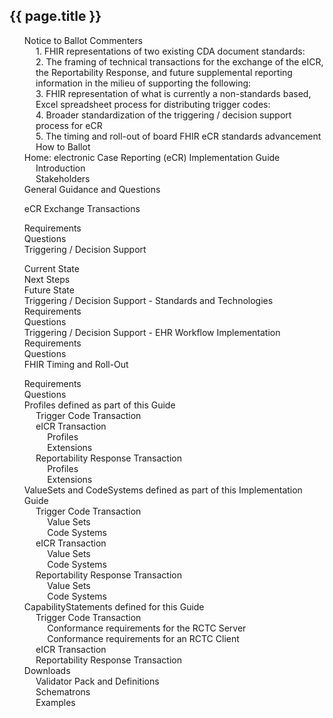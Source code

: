 ## {{ page.title }}

<ul id="toc">


  <li><a href="balloters.html#notice-to-ballot-commenters" id="markdown-toc-notice-to-ballot-commenters">Notice to Ballot Commenters</a>    <ul>
      <li><a href="balloters.html#fhir-representations-of-two-existing-cda-document-standards" id="markdown-toc-fhir-representations-of-two-existing-cda-document-standards">1.  FHIR representations of two existing CDA document standards:</a></li>
      <li><a href="balloters.html#the-framing-of-technical-transactions-for-the-exchange-of-the-eicr-the-reportability-response-and-future-supplemental-reporting-information-in-the-milieu-of-supporting-the-following" id="markdown-toc-the-framing-of-technical-transactions-for-the-exchange-of-the-eicr-the-reportability-response-and-future-supplemental-reporting-information-in-the-milieu-of-supporting-the-following">2.  The framing of technical transactions for the exchange of the eICR, the Reportability Response, and future supplemental reporting information in the milieu of supporting the following:</a></li>
      <li><a href="balloters.html#fhir-representation-of-what-is-currently-a-non-standards-based-excel-spreadsheet-process-for-distributing-trigger-codes" id="markdown-toc-fhir-representation-of-what-is-currently-a-non-standards-based-excel-spreadsheet-process-for-distributing-trigger-codes">3.  FHIR representation of what is currently a non-standards based, Excel spreadsheet process for distributing trigger codes:</a></li>
      <li><a href="balloters.html#broader-standardization-of-the-triggering--decision-support-process-for-ecr" id="markdown-toc-broader-standardization-of-the-triggering--decision-support-process-for-ecr">4.  Broader standardization of the triggering / decision support process for eCR</a></li>
      <li><a href="balloters.html#the-timing-and-roll-out-of-board-fhir-ecr-standards-advancement" id="markdown-toc-the-timing-and-roll-out-of-board-fhir-ecr-standards-advancement">5.  The timing and roll-out of board FHIR eCR standards advancement</a></li>
      <li><a href="balloters.html#how-to-ballot" id="markdown-toc-how-to-ballot">How to Ballot</a></li>
    </ul>
  </li>

  <li><a href="index.html#electronic-case-reporting-ecr-implementation-guide" id="markdown-toc-electronic-case-reporting-ecr-implementation-guide">Home: electronic Case Reporting (eCR) Implementation Guide</a>    <ul>
    <li><a href="index.html#introduction" id="markdown-toc-introduction">Introduction</a></li>
    <li><a href="index.html#stakeholders" id="markdown-toc-stakeholders">Stakeholders</a></li>
  </ul>
</li>
 <!--start guidance -->

<li>General Guidance and Questions</li>

<ul id="toc">

  <li><a href="ecr-exchange.html#ecr-exchange-transactions" id="markdown-toc-ecr-exchange-transactions">eCR Exchange Transactions</a></li>
  <ul>
  <li><a href="ecr-exchange.html#requirements" id="markdown-toc-requirements">Requirements</a></li>
  <li><a href="ecr-exchange.html#questions" id="markdown-toc-questions">Questions</a></li>
  </ul>

  <li><a href="triggering.html#triggering--decision-support" id="markdown-toc-triggering--decision-support">Triggering / Decision Support</a></li>
  <ul>
  <li><a href="triggering.html#current-state" id="markdown-toc-current-state">Current State</a></li>
  <li><a href="triggering.html#next-steps" id="markdown-toc-next-steps">Next Steps</a></li>
  <li><a href="triggering.html#future-state" id="markdown-toc-future-state">Future State</a></li>
  <li><a href="triggering.html#triggering--decision-support---standards-and-technologies" id="markdown-toc-triggering--decision-support---standards-and-technologies">Triggering / Decision Support - Standards and Technologies</a></li>
  <li><a href="triggering.html#requirements" id="markdown-toc-requirements">Requirements</a></li>
  <li><a href="triggering.html#questions" id="markdown-toc-questions">Questions</a></li>
  <li><a href="triggering.html#triggering--decision-support---ehr-workflow-implementation" id="markdown-toc-triggering--decision-support---ehr-workflow-implementation">Triggering / Decision Support - EHR Workflow Implementation</a></li>
  <li><a href="triggering.html#requirements-1" id="markdown-toc-requirements-1">Requirements</a></li>
  <li><a href="triggering.html#questions-1" id="markdown-toc-questions-1">Questions</a></li>
  </ul>

  <li><a href="fhir-timing.html#fhir-timing-and-roll-out" id="markdown-toc-fhir-timing-and-roll-out">FHIR Timing and Roll-Out</a></li>
  <ul>

  <li><a href="fhir-timing.html#requirements" id="markdown-toc-requirements">Requirements</a></li>
  <li><a href="fhir-timing.html#questions" id="markdown-toc-questions">Questions</a></li>
  </ul>

</ul>

<!-- end guidance -->


  <li><a href="profiles.html#profiles-defined-as-part-of-this-guide" id="markdown-toc-profiles-defined-as-part-of-this-guide">Profiles defined as part of this Guide</a>    <ul>
      <li><a href="profiles.html#trigger-code-transaction" id="markdown-toc-trigger-code-transaction">Trigger Code Transaction</a></li>
      <li><a href="profiles.html#eicr-transaction" id="markdown-toc-eicr-transaction">eICR Transaction</a>        <ul>
          <li><a href="profiles.html#profiles" id="markdown-toc-profiles">Profiles</a></li>
          <li><a href="profiles.html#extensions" id="markdown-toc-extensions">Extensions</a></li>
        </ul>
      </li>
      <li><a href="profiles.html#reportability-response-transaction" id="markdown-toc-reportability-response-transaction">Reportability Response Transaction</a>        <ul>
          <li><a href="profiles.html#profiles-1" id="markdown-toc-profiles-1">Profiles</a></li>
          <li><a href="profiles.html#extensions-1" id="markdown-toc-extensions-1">Extensions</a></li>
        </ul>
      </li>
    </ul>
  </li>

  <li><a href="terminology.html#valuesets-and-codesystems-defined-as-part-of-this-implementation-guide" id="markdown-toc-valuesets-and-codesystems-defined-as-part-of-this-implementation-guide">ValueSets and CodeSystems defined as part of this Implementation Guide</a>    <ul>
      <li><a href="terminology.html#trigger-code-transaction" id="markdown-toc-trigger-code-transaction">Trigger Code Transaction</a>        <ul>
          <li><a href="terminology.html#value-sets" id="markdown-toc-value-sets">Value Sets</a></li>
          <li><a href="terminology.html#code-systems" id="markdown-toc-code-systems">Code Systems</a></li>
        </ul>
      </li>
      <li><a href="terminology.html#eicr-transaction" id="markdown-toc-eicr-transaction">eICR Transaction</a>        <ul>
          <li><a href="terminology.html#value-sets-1" id="markdown-toc-value-sets-1">Value Sets</a></li>
          <li><a href="terminology.html#code-systems-1" id="markdown-toc-code-systems-1">Code Systems</a></li>
        </ul>
      </li>
      <li><a href="terminology.html#reportability-response-transaction" id="markdown-toc-reportability-response-transaction">Reportability Response Transaction</a>        <ul>
          <li><a href="terminology.html#value-sets-2" id="markdown-toc-value-sets-2">Value Sets</a></li>
          <li><a href="terminology.html#code-systems-2" id="markdown-toc-code-systems-2">Code Systems</a></li>
        </ul>
      </li>
    </ul>
  </li>

  <li><a href="capstatements.html#capabilitystatements-defined-for-this-guide" id="markdown-toc-capabilitystatements-defined-for-this-guide">CapabilityStatements defined for this Guide</a>    <ul>
      <li><a href="capstatements.html#trigger-code-transaction" id="markdown-toc-trigger-code-transaction">Trigger Code Transaction</a>        <ul>
          <li><a href="capstatements.html#conformance-requirements-for-the-rctc-server" id="markdown-toc-conformance-requirements-for-the-rctc-server">Conformance requirements for the RCTC Server</a></li>
          <li><a href="capstatements.html#conformance-requirements-for-an-rctc-client" id="markdown-toc-conformance-requirements-for-an-rctc-client">Conformance requirements for an RCTC Client</a></li>
        </ul>
      </li>
      <li><a href="capstatements.html#eicr-transaction" id="markdown-toc-eicr-transaction">eICR Transaction</a></li>
      <li><a href="capstatements.html#reportability-response-transaction" id="markdown-toc-reportability-response-transaction">Reportability Response Transaction</a></li>
    </ul>
  </li>

  <li><a href="downloads.html#downloads" id="markdown-toc-downloads">Downloads</a>    <ul>
      <li><a href="downloads.html#validator-pack-and-definitions" id="markdown-toc-validator-pack-and-definitions">Validator Pack and Definitions</a></li>
      <li><a href="downloads.html#schematrons" id="markdown-toc-schematrons">Schematrons</a></li>
      <li><a href="downloads.html#examples" id="markdown-toc-examples">Examples</a></li>
    </ul>
  </li>

</ul>
